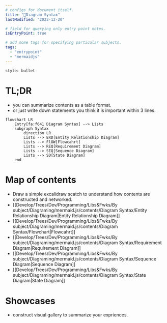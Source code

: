 ```yaml
---
# configs for document itself.
title: "🎉Diagram Syntax"
lastModified: "2022-12-20"

# field for querying only entry point notes.
isEntryPoint: true

# add some tags for specifying particular subjects.
tags:
  - "entrypoint"
  - "mermaidjs"
---
```

```toc
style: bullet
```

# TL;DR
- you can summarize contents as a table format.
- or just write down statements you think it is important within 3 lines.
```mermaid
flowchart LR
	Entry[fa:f641 Diagram Syntax] --> Lists
	subgraph Syntax
		direction LR
		Lists --> ERD[Entity Relationship Diagram]
		Lists --> FlOW[Flowcahrt]
		Lists --> REQ[Requirement Diagram]
		Lists --> SEQ[Sequence Diagram]
		Lists --> SD[State Diagram]
	end
```


# Map of contents
- Draw a simple excalidraw scatch to understand how contents are constructed and networked.
- [[Develop/Trees/Dev/Programming/Libs&Fwks/By subject/Diagraming/mermaid.js/contents/Diagram Syntax/Entity Relationship Diagram|Entity Relationship Diagram]]
- [[Develop/Trees/Dev/Programming/Libs&Fwks/By subject/Diagraming/mermaid.js/contents/Diagram Syntax/Flowchart|Flowcahrt]]
- [[Develop/Trees/Dev/Programming/Libs&Fwks/By subject/Diagraming/mermaid.js/contents/Diagram Syntax/Requirement Diagram|Requirement Diagram]]
- [[Develop/Trees/Dev/Programming/Libs&Fwks/By subject/Diagraming/mermaid.js/contents/Diagram Syntax/Sequence Diagram|Sequence Diagram]]
- [[Develop/Trees/Dev/Programming/Libs&Fwks/By subject/Diagraming/mermaid.js/contents/Diagram Syntax/State Diagram|State Diagram]]

# Showcases
- construct visual gallery to summarize your expriences.
